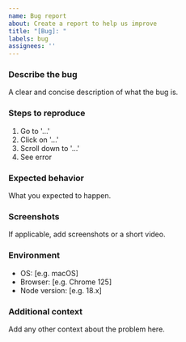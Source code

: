 ```yaml
---
name: Bug report
about: Create a report to help us improve
title: "[Bug]: "
labels: bug
assignees: ''
---
```


### Describe the bug
A clear and concise description of what the bug is.

### Steps to reproduce
1. Go to '...'
2. Click on '...'
3. Scroll down to '...'
4. See error

### Expected behavior
What you expected to happen.

### Screenshots
If applicable, add screenshots or a short video.

### Environment
- OS: [e.g. macOS]
- Browser: [e.g. Chrome 125]
- Node version: [e.g. 18.x]

### Additional context
Add any other context about the problem here.


